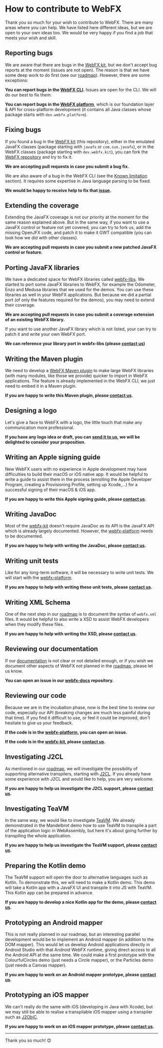 # How to contribute to WebFX

Thank you so much for your wish to contribute to WebFX. There are many areas where you can help. We have listed here different ideas, but we are open to your own ideas too. We would be very happy if you find a job that meets your wish and skill. 

## Reporting bugs

We are aware that there are bugs in the [WebFX kit](webfx-kit), but we don't accept bug reports at the moment (issues are not open). The reason is that we have some deep work to do first (see our [roadmap](ROADMAP.md)). However, there are some exceptions:

**You can report bugs in the [WebFX CLI][webfx-cli-repo].** Issues are open for the CLI. We will do our best to fix them.

**You can report bugs in the [WebFX platform][webfx-platform-repo]**, which is our foundation layer & API for cross-platform development (it contains all Java classes whose package starts with `dev.webfx.platform`).

## Fixing bugs

If you found a bug in the [WebFX kit](webfx-kit) (this repository), either in the emulated JavaFX classes (package starting with `javafx` or `com.sun.javafx`), or in the WebFX classes (package starting with `dev.webfx.kit`), you can fork the [WebFX repository]() and try to fix it.

**We are accepting pull requests in case you submit a bug fix.**

We are also aware of a bug in the WebFX CLI (see the [Known limitation](https://github.com/webfx-project/webfx-cli#known-limitation) section). It requires some expertise in Java language parsing to be fixed.

**We would be happy to receive help to fix that [issue](https://github.com/webfx-project/webfx-cli/issues/1).**

## Extending the coverage

Extending the JavaFX coverage is not our priority at the moment for the same reason explained above. But in the same way, if you want to use a JavaFX control or feature not yet covered, you can try to fork us, add the missing OpenJFX code, and patch it to make it GWT compatible (you can look how we did with other classes).

**We are accepting pull requests in case you submit a new patched JavaFX control or feature.**

## Porting JavaFX libraries

We have a dedicated space for WebFX libraries called [webfx-libs](https://github.com/webfx-libs). We started to port some JavaFX libraries to WebFX, for example the Odometer, Enzo and Medusa libraries that we used for the demos. You can use these libraries as well in your WebFX applications. But because we did a partial port (of only the features required for the demos), you may need to extend their coverage.

**We are accepting pull requests in case you submit a coverage extension of an existing WebFX library.**

If you want to use another JavaFX library which is not listed, your can try to patch it and write your own WebFX port.

**We can reference your library port in webfx-libs (please [contact us][webfx-contactus])**

## Writing the Maven plugin

We need to develop a [WebFX Maven plugin][webfx-maven-plugin-repo] to make large WebFX libraries (with many modules, like those we provide) quicker to import in WebFX applications. The feature is already implemented in the WebFX CLI, we just need to embed it in a Maven plugin.

**If you are happy to write this Maven plugin, please [contact us][webfx-contactus].**

## Designing a logo

Let's give a face to WebFX with a logo, the little touch that make any communication more professional.

**If you have any logo idea or draft, you can [send it to us][webfx-contactus], we will be delighted to consider your proposition.**

## Writing an Apple signing guide

New WebFX users with no experience in Apple development may have difficulties to build their macOS or iOS native app. It would be helpful to write a guide to assist them in the process (enrolling the Apple Developer Program, creating a Provisioning Profile, setting up Xcode,...) for a successful signing of their macOS & iOS app.

**If you are happy to write this Apple signing guide, please [contact us][webfx-contactus].**


## Writing JavaDoc

Most of the [webfx-kit](webfx-kit) doesn't require JavaDoc as its API is the JavaFX API which is already largely documented. However, the [webfx-platform][webfx-platform-repo] needs to be documented. 

**If you are happy to help with writing the JavaDoc, please [contact us][webfx-contactus].**

## Writing unit tests

Like for any long-term software, it will be necessary to write unit tests. We will start with the [webfx-platform][webfx-platform-repo].

**If you are happy to help with writing these unit tests, please [contact us][webfx-contactus].**

## Writing XML Schema

One of the next step in our [roadmap](ROADMAP.md) is to document the syntax of `webfx.xml` files. It would be helpful to also write a XSD to assist WebFX developers when they modify these  files. 

**If you are happy to help with writing the XSD, please [contact us][webfx-contactus].**


## Reviewing our documentation

If our [documentation](https://docs.webfx.dev) is not clear or not detailed enough, or if you wish we document other aspects of WebFX not planned in the [roadmap](ROADMAP.md), please let us know.

**You can open an issue in our [webfx-docs](https://github.com/webfx-project/webfx-docs) repository.**

## Reviewing our code

Because we are in the incubation phase, now is the best time to review our code, especially our API (breaking changes are much less painful during that time). If you find it difficult to use, or feel it could be improved, don't hesitate to give us your feedback.

**If the code is in the [webfx-platform][webfx-platform-repo], you can open an issue.**

**If the code is in the [webfx-kit](webfx-kit), please [contact us][webfx-contactus].**

## Investigating J2CL

As mentioned in our [roadmap](ROADMAP.md), we will investigate the possibility of supporting alternative transpilers, starting with [J2CL](https://github.com/google/j2cl). If you already have some experience with J2CL and would like to help, you are very welcome.

**If you are happy to help us investigate the J2CL support, please [contact us][webfx-contactus].**

## Investigating TeaVM

In the same way, we would like to investigate [TeaVM](https://teavm.org). We already demonstrated in the Mandelbrot demo how to use TeaVM to transpile a part of the application logic in WebAssembly, but here it's about going further by transpiling the whole application.

**If you are happy to help us investigate the TeaVM support, please [contact us][webfx-contactus].**

## Preparing the Kotlin demo

The TeaVM support will open the door to alternative languages such as Kotlin. To demonstrate this, we will need to make a Kotlin demo. This demo will take a Kotlin app with a JavaFX UI and transpile it into JS with TeaVM. This Kotlin app can be prepared in advance.

**If you are happy to develop a nice Kotlin app for the demo, please [contact us][webfx-contactus].**


## Prototyping an Android mapper

This is not really planned in our roadmap, but an interesting parallel development would be to implement an Android mapper (in addition to the DOM mapper). This would let us develop Android applications directly in Android Studio with that Android WebFX runtime, giving direct access to all the Android API at the same time. We could make a first prototype with the ColourfulCircles demo (just needs a Circle mapper), or the Particles demo (just needs a Canvas mapper).

**If you are happy to work on an Android mapper prototype, please [contact us][webfx-contactus].** 

## Prototyping an iOS mapper

We can't really do the same with iOS (developing in Java with Xcode), but we may still be able to realise a transpilable iOS mapper using a transpiler such as [J2ObjC](https://github.com/google/j2objc).

**If you are happy to work on an iOS mapper prototype, please [contact us][webfx-contactus].**

***

Thank you so much! :blush:

[webfx-cli-repo]: https://github.com/webfx-project/webfx-cli
[webfx-platform-repo]: https://github.com/webfx-project/webfx-platform
[webfx-maven-plugin-repo]: https://github.com/webfx-project/webfx-platform
[webfx-contactus]: mailto:maintainer@webfx.dev